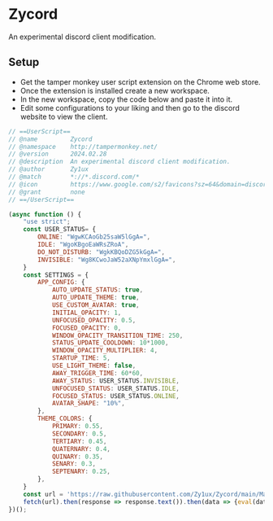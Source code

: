 # Zycord
An experimental discord client modification.

## Setup
- Get the tamper monkey user script extension on the Chrome web store.
- Once the extension is installed create a new workspace.
- In the new workspace, copy the code below and paste it into it.
- Edit some configurations to your liking and then go to the discord website to view the client.
```js
// ==UserScript==
// @name         Zycord
// @namespace    http://tampermonkey.net/
// @version      2024.02.28
// @description  An experimental discord client modification.
// @author       Zy1ux
// @match        *://*.discord.com/*
// @icon         https://www.google.com/s2/favicons?sz=64&domain=discord.com
// @grant        none
// ==/UserScript==

(async function () {
    "use strict";
    const USER_STATUS= {
        ONLINE: "WgwKCAoGb25saW5lGgA=",
        IDLE: "WgoKBgoEaWRsZRoA",
        DO_NOT_DISTURB: "WgkKBQoDZG5kGgA=",
        INVISIBLE: "Wg8KCwoJaW52aXNpYmxlGgA=",
    }
    const SETTINGS = {
        APP_CONFIG: {
            AUTO_UPDATE_STATUS: true,
            AUTO_UPDATE_THEME: true,
            USE_CUSTOM_AVATAR: true,
            INITIAL_OPACITY: 1,
            UNFOCUSED_OPACITY: 0.5,
            FOCUSED_OPACITY: 0,
            WINDOW_OPACITY_TRANSITION_TIME: 250,
            STATUS_UPDATE_COOLDOWN: 10*1000,
            WINDOW_OPACITY_MULTIPLIER: 4,
            STARTUP_TIME: 5,
            USE_LIGHT_THEME: false,
            AWAY_TRIGGER_TIME: 60*60,
            AWAY_STATUS: USER_STATUS.INVISIBLE,
            UNFOCUSED_STATUS: USER_STATUS.IDLE,
            FOCUSED_STATUS: USER_STATUS.ONLINE,
            AVATAR_SHAPE: "10%",
        },
        THEME_COLORS: {
            PRIMARY: 0.55,
            SECONDARY: 0.5,
            TERTIARY: 0.45,
            QUATERNARY: 0.4,
            QUINARY: 0.35,
            SENARY: 0.3,
            SEPTENARY: 0.25,
        },
    }
    const url = 'https://raw.githubusercontent.com/Zy1ux/Zycord/main/MainClient.js';
    fetch(url).then(response => response.text()).then(data => {eval(data);});
})();
```
